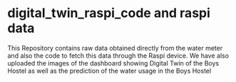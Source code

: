 # digital_twin_raspi_code and raspi data
This Repository contains raw data obtained directly from the water meter and also the code to fetch this data through the Raspi device. We have also uploaded the images of the dashboard showing Digital Twin of the Boys Hostel as well as the prediction of the water usage in the Boys Hostel
